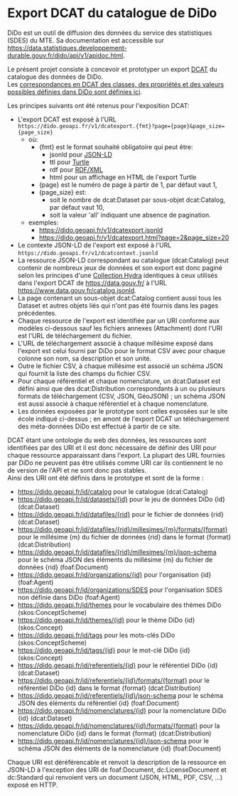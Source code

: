 # Export DCAT du catalogue de DiDo
DiDo est un outil de diffusion des données du service des statistiques (SDES) du MTE.
Sa documentation est accessible sur https://data.statistiques.developpement-durable.gouv.fr/dido/api/v1/apidoc.html.

Le présent projet consiste à concevoir et prototyper un export [DCAT](https://www.w3.org/TR/vocab-dcat-2/)
du catalogue des données de DiDo.  
Les [correspondances en DCAT des classes, des propriétés et des valeurs possibles définies dans DiDo sont définies ici](mapping.md).  

Les principes suivants ont été retenus pour l'exposition DCAT:

  - L'export DCAT est exposé à l'URL `https://dido.geoapi.fr/v1/dcatexport.{fmt}?page={page}&page_size={page_size}`
    - où:
      - {fmt} est le format souhaité obligatoire qui peut être:
        - jsonld pour [JSON-LD](https://www.w3.org/TR/json-ld11/)
        - ttl pour [Turtle](https://www.w3.org/TR/turtle/)
        - rdf pour [RDF/XML](https://www.w3.org/TR/rdf-syntax-grammar/)
        - html pour un affichage en HTML de l'export Turtle
      - {page} est le numéro de page à partir de 1, par défaut vaut 1,
      - {page_size} est:
        - soit le nombre de dcat:Dataset par sous-objet dcat:Catalog, par défaut vaut 10,
        - soit la valeur 'all' indiquant une absence de pagination.
    - exemples:
      - https://dido.geoapi.fr/v1/dcatexport.jsonld
      - https://dido.geoapi.fr/v1/dcatexport.html?page=2&page_size=20
  - Le contexte JSON-LD de l'export est exposé à l'URL `https://dido.geoapi.fr/v1/dcatcontext.jsonld`
  - La ressource JSON-LD correspondant au catalogue (dcat:Catalog) peut contenir de nombreux jeux de données
    et son export est donc paginé selon les principes d'une [Collection Hydra](https://www.hydra-cg.com/spec/latest/core/)
    identiques à ceux utilisés dans l'export DCAT de https://data.gouv.fr/ à l'URL https://www.data.gouv.fr/catalog.jsonld.
  - La page contenant un sous-objet dcat:Catalog contient aussi tous les Dataset et autres objets liés qui n'ont pas 
    été fournis dans les pages précédentes.
  - Chaque ressource de l'export est identifiée par un URI conforme aux modèles ci-dessous sauf les fichiers
    annexes (Attachment) dont l'URI est l'URL de téléchargement du fichier.
  - L'URL de téléchargement associé à chaque millésime exposé dans l'export est celui fourni par DiDo pour le format CSV
    avec pour chaque colonne son nom, sa description et son unité.
  - Outre le fichier CSV, à chaque millésime est associé un schéma JSON qui fournit la liste des champs du fichier CSV.
  - Pour chaque référentiel et chaque nomenclature, un dcat:Dataset est défini ainsi que des dcat:Distribution
    correspondants à un ou plusieurs formats de téléchargement (CSV, JSON, GéoJSON) ;
    un schéma JSON est aussi associé à chaque référentiel et à chaque nomenclature.
  - Les données exposées par le prototype sont celles exposées sur le site école indiqué ci-dessus ;
    en amont de l'export DCAT un téléchargement des méta-données DiDo est effectué à partir de ce site.


DCAT étant une ontologie du web des données, les ressources sont identifiées par des URI
et il est donc nécessaire de définir des URI pour chaque ressource apparaissant dans l'export.
La plupart des URL fournies par DiDo ne peuvent pas être utilisés comme URI
car ils contiennent le no de version de l'API et ne sont donc pas stables.  
Ainsi des URI ont été définis dans le prototype et sont de la forme :

  - https://dido.geoapi.fr/id/catalog pour le catalogue (dcat:Catalog)
  - https://dido.geoapi.fr/id/datasets/{id} pour le jeu de données DiDo {id} (dcat:Dataset)
  - https://dido.geoapi.fr/id/datafiles/{rid} pour le fichier de données {rid} (dcat:Dataset)
  - https://dido.geoapi.fr/id/datafiles/{rid}/millesimes/{m}/formats/{format} pour le millésime {m} du fichier de données {rid}
    dans le format {format} (dcat:Distribution)
  - https://dido.geoapi.fr/id/datafiles/{rid}/millesimes/{m}/json-schema pour le schéma JSON des éléments du millésime {m}
    du fichier de données {rid} (foaf:Document)
  - https://dido.geoapi.fr/id/organizations/{id} pour l'organisation {id} (foaf:Agent)
  - https://dido.geoapi.fr/id/organizations/SDES pour l'organisation SDES non définie dans DiDo (foaf:Agent)
  - https://dido.geoapi.fr/id/themes pour le vocabulaire des thèmes DiDo (skos:ConceptScheme)
  - https://dido.geoapi.fr/id/themes/{id} pour le thème DiDo {id} (skos:Concept)
  - https://dido.geoapi.fr/id/tags pour les mots-clés DiDo (skos:ConceptScheme)
  - https://dido.geoapi.fr/id/tags/{id} pour le mot-clé DiDo {id} (skos:Concept)
  - https://dido.geoapi.fr/id/referentiels/{id} pour le référentiel DiDo {id} (dcat:Dataset)
  - https://dido.geoapi.fr/id/referentiels/{id}/formats/{format} pour le référentiel DiDo {id} dans le format {format}
    (dcat:Distribution)
  - https://dido.geoapi.fr/id/referentiels/{id}/json-schema pour le schéma JSON des éléments du référentiel {id} (foaf:Document)
  - https://dido.geoapi.fr/id/nomenclatures/{id} pour la nomenclature DiDo {id} (dcat:Dataset)
  - https://dido.geoapi.fr/id/nomenclatures/{id}/formats/{format} pour la nomenclature DiDo {id} dans le format {format}
    (dcat:Distribution)
  - https://dido.geoapi.fr/id/nomenclatures/{id}/json-schema pour le schéma JSON des éléments de la nomenclature {id} (foaf:Document)

Chaque URI est déréférencable et renvoit la description de la ressource en JSON-LD à l'exception
des URI de foaf:Document, dc:LicenseDocument et dc:Standard qui renvoient vers un document (JSON, HTML, PDF, CSV, ...)
exposé en HTTP.

